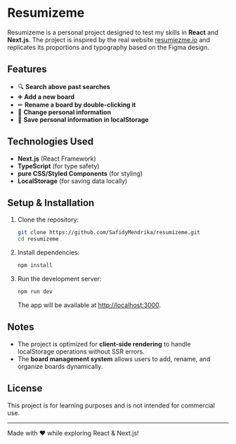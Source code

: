 # Resumizeme

Resumizeme is a personal project designed to test my skills in **React** and **Next.js**. The project is inspired by the real website [resumiezme.io](https://resumiezme.io) and replicates its proportions and typography based on the Figma design.

## Features

- 🔍 **Search above past searches**
- ➕ **Add a new board**
- ✏ **Rename a board by double-clicking it**
- 📝 **Change personal information**
- 💾 **Save personal information in localStorage**

## Technologies Used

- **Next.js** (React Framework)
- **TypeScript** (for type safety)
- **pure CSS/Styled Components** (for styling)
- **LocalStorage** (for saving data locally)

## Setup & Installation

1. Clone the repository:
   ```sh
   git clone https://github.com/SafidyMendrika/resumizeme.git
   cd resumizeme
   ```

2. Install dependencies:
   ```sh
   npm install
   ```

3. Run the development server:
   ```sh
   npm run dev
   ```
   The app will be available at [http://localhost:3000](http://localhost:3000).

## Notes

- The project is optimized for **client-side rendering** to handle localStorage operations without SSR errors.
- The **board management system** allows users to add, rename, and organize boards dynamically.

## License

This project is for learning purposes and is not intended for commercial use.

---
Made with ❤️ while exploring React & Next.js!

